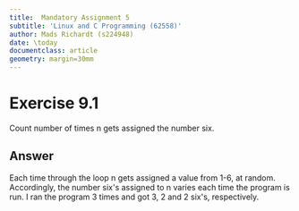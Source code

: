 ```yaml
---
title:  Mandatory Assignment 5
subtitle: 'Linux and C Programming (62558)'
author: Mads Richardt (s224948)
date: \today
documentclass: article
geometry: margin=30mm
---
```


# Exercise 9.1
Count number of times n gets assigned the number six.

## Answer

Each time through the loop n gets assigned a value from 1-6, at random. Accordingly, the number six's assigned to n varies each time the program is run. I ran the program 3 times and got 3, 2 and 2 six's, respectively.

##